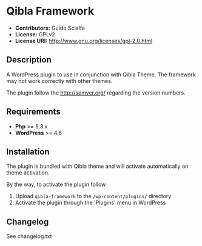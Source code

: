 # Qibla Framework
* **Contributors:** Guido Scialfa
* **License:** GPLv2
* **License URI:** http://www.gnu.org/licenses/gpl-2.0.html

## Description
A WordPress plugin to use in conjunction with Qibla Theme. The framework may not work correctly with other themes.

The plugin follow the http://semver.org/ regarding the version numbers.

## Requirements
* **Php** >= 5.3.x
* **WordPress** >= 4.6

## Installation
The plugin is bundled with Qibla theme and will activate automatically on theme activation.

By the way, to activate the plugin follow 

1. Upload `qibla-framework` to the `/wp-content/plugins/` directory
2. Activate the plugin through the 'Plugins' menu in WordPress

## Changelog

See changelog.txt
